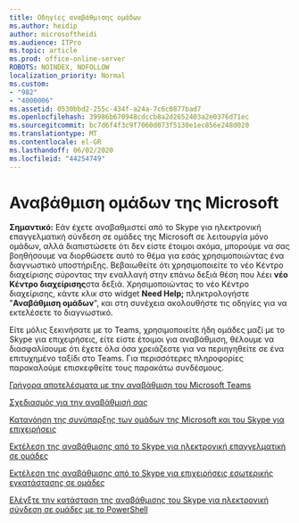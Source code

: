 ```yaml
---
title: Οδηγίες αναβάθμισης ομάδων
ms.author: heidip
author: microsoftheidi
ms.audience: ITPro
ms.topic: article
ms.prod: office-online-server
ROBOTS: NOINDEX, NOFOLLOW
localization_priority: Normal
ms.custom:
- "982"
- "4000006"
ms.assetid: 0530bbd2-255c-434f-a24a-7c6c0877bad7
ms.openlocfilehash: 39986b670948cdccb8a2d2652403a2e0376d71ec
ms.sourcegitcommit: bc7d6f4f3c9f7060d073f5130e1ec856e248d020
ms.translationtype: MT
ms.contentlocale: el-GR
ms.lasthandoff: 06/02/2020
ms.locfileid: "44254749"
---
```

# <a name="microsoft-teams-upgrade"></a>Αναβάθμιση ομάδων της Microsoft

**Σημαντικό:** Εάν έχετε αναβαθμιστεί από το Skype για ηλεκτρονική επαγγελματική σύνδεση σε ομάδες της Microsoft σε λειτουργία μόνο ομάδων, αλλά διαπιστώσετε ότι δεν είστε έτοιμοι ακόμα, μπορούμε να σας βοηθήσουμε να διορθώσετε αυτό το θέμα για εσάς χρησιμοποιώντας ένα διαγνωστικό υποστήριξης. Βεβαιωθείτε ότι χρησιμοποιείτε το νέο Κέντρο διαχείρισης σύροντας την εναλλαγή στην επάνω δεξιά θέση που λέει **νέο Κέντρο διαχείρισης**στα δεξιά. Χρησιμοποιώντας το νέο Κέντρο διαχείρισης, κάντε κλικ στο widget **Need Help;** πληκτρολογήστε "**Αναβάθμιση ομάδων**", και στη συνέχεια ακολουθήστε τις οδηγίες για να εκτελέσετε το διαγνωστικό.

Είτε μόλις ξεκινήσατε με το Teams, χρησιμοποιείτε ήδη ομάδες μαζί με το Skype για επιχειρήσεις, είτε είστε έτοιμοι για αναβάθμιση, θέλουμε να διασφαλίσουμε ότι έχετε όλα όσα χρειάζεστε για να περιηγηθείτε σε ένα επιτυχημένο ταξίδι στο Teams. Για περισσότερες πληροφορίες παρακαλούμε επισκεφθείτε τους παρακάτω συνδέσμους.

[Γρήγορα αποτελέσματα με την αναβάθμιση του Microsoft Teams](https://docs.microsoft.com/MicrosoftTeams/upgrade-start-here)

[Σχεδιασμός για την αναβάθμισή σας](https://docs.microsoft.com/MicrosoftTeams/upgrade-plan-journey)

[Κατανόηση της συνύπαρξης των ομάδων της Microsoft και του Skype για επιχειρήσεις](https://docs.microsoft.com/MicrosoftTeams/teams-and-skypeforbusiness-coexistence-and-interoperability)

[Εκτέλεση της αναβάθμισης από το Skype για ηλεκτρονική επαγγελματική σε ομάδες](https://docs.microsoft.com/MicrosoftTeams/upgrade-to-teams-execute-skypeforbusinessonline)

[Εκτέλεση της αναβάθμισης από το Skype για επιχειρήσεις εσωτερικής εγκατάστασης σε ομάδες](https://docs.microsoft.com/MicrosoftTeams/upgrade-to-teams-execute-skypeforbusinesshybridonprem)
 
[Ελέγξτε την κατάσταση της αναβάθμισης του Skype για ηλεκτρονική σύνδεση σε ομάδες με το PowerShell](https://docs.microsoft.com/powershell/module/skype/get-csteamsupgradestatus?view=skype-ps)